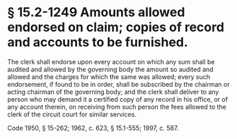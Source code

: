 # § 15.2-1249 Amounts allowed endorsed on claim; copies of record and accounts to be furnished.

<p>The clerk shall endorse upon every account on which any sum shall be audited and allowed by the governing body the amount so audited and allowed and the charges for which the same was allowed; every such endorsement, if found to be in order, shall be subscribed by the chairman or acting chairman of the governing body; and the clerk shall deliver to any person who may demand it a certified copy of any record in his office, or of any account therein, on receiving from such person the fees allowed to the clerk of the circuit court for similar services.</p><p>Code 1950, § 15-262; 1962, c. 623, § 15.1-555; 1997, c. 587.</p>